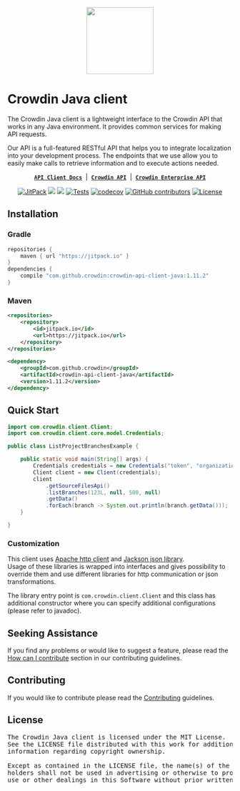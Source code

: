 <p align="center">
  <picture>
    <source media="(prefers-color-scheme: dark)" srcset="https://support.crowdin.com/assets/logos/symbol/png/crowdin-symbol-cWhite.png">
    <source media="(prefers-color-scheme: light)" srcset="https://support.crowdin.com/assets/logos/symbol/png/crowdin-symbol-cDark.png">
    <img width="150" height="150" width=""src="[https://support.crowdin.com/assets/logos/symbol/png/crowdin-symbol-cDark.png](https://crowdin.com)">
  </picture>
</p>

# Crowdin Java client

The Crowdin Java client is a lightweight interface to the Crowdin API that works in any Java environment. It provides common services for making API requests.

Our API is a full-featured RESTful API that helps you to integrate localization into your development process. The endpoints that we use allow you to easily make calls to retrieve information and to execute actions needed.

<div align="center">

[**`API Client Docs`**](https://crowdin.github.io/crowdin-api-client-java/) &nbsp;|&nbsp;
[**`Crowdin API`**](https://developer.crowdin.com/api/v2/) &nbsp;|&nbsp;
[**`Crowdin Enterprise API`**](https://developer.crowdin.com/enterprise/api/v2/)

[![JitPack](https://img.shields.io/jitpack/v/github/crowdin/crowdin-api-client-java?cacheSeconds=3600)](https://jitpack.io/#crowdin/crowdin-api-client-java)
[![](https://jitpack.io/v/crowdin/crowdin-api-client-java/month.svg)](https://jitpack.io/#crowdin/crowdin-api-client-java)
[![](https://jitpack.io/v/crowdin/crowdin-api-client-java/week.svg)](https://jitpack.io/#crowdin/crowdin-api-client-java)
[![Tests](https://github.com/crowdin/crowdin-api-client-java/actions/workflows/basic.yml/badge.svg)](https://github.com/crowdin/crowdin-api-client-java/actions/workflows/basic.yml)
[![codecov](https://codecov.io/gh/crowdin/crowdin-api-client-java/branch/master/graph/badge.svg)](https://codecov.io/gh/crowdin/crowdin-api-client-java)
[![GitHub contributors](https://img.shields.io/github/contributors/crowdin/crowdin-api-client-java?cacheSeconds=5000)](https://github.com/crowdin/crowdin-api-client-java/graphs/contributors)
[![License](https://img.shields.io/github/license/crowdin/crowdin-api-client-java?cacheSeconds=10000)](https://github.com/crowdin/crowdin-api-client-java/blob/master/LICENSE)

</div>

## Installation

### Gradle
```groovy
repositories {
    maven { url "https://jitpack.io" }
}
dependencies {
    compile "com.github.crowdin:crowdin-api-client-java:1.11.2"
}
```

### Maven
```xml
<repositories>
    <repository>
        <id>jitpack.io</id>
        <url>https://jitpack.io</url>
    </repository>
</repositories>

<dependency>
    <groupId>com.github.crowdin</groupId>
    <artifactId>crowdin-api-client-java</artifactId>
    <version>1.11.2</version>
</dependency>
```

## Quick Start

```java
import com.crowdin.client.Client;
import com.crowdin.client.core.model.Credentials;

public class ListProjectBranchesExample {

    public static void main(String[] args) {
        Credentials credentials = new Credentials("token", "organization");
        Client client = new Client(credentials);
        client
            .getSourceFilesApi()
            .listBranches(123L, null, 500, null)
            .getData()
            .forEach(branch -> System.out.println(branch.getData()));
    }

}
```

### Customization

This client uses [Apache http client](https://hc.apache.org/) and [Jackson json library](https://github.com/FasterXML/jackson).  
Usage of these libraries is wrapped into interfaces and gives possibility to override them and use different libraries for http communication or json transformations.

The library entry point is `com.crowdin.client.Client` and this class has additional constructor where you can specify additional configurations (please refer to javadoc).

## Seeking Assistance

If you find any problems or would like to suggest a feature, please read the [How can I contribute](/CONTRIBUTING.md#how-can-i-contribute) section in our contributing guidelines.

## Contributing

If you would like to contribute please read the [Contributing](/CONTRIBUTING.md) guidelines.

## License

<pre>
The Crowdin Java client is licensed under the MIT License. 
See the LICENSE file distributed with this work for additional 
information regarding copyright ownership.

Except as contained in the LICENSE file, the name(s) of the above copyright
holders shall not be used in advertising or otherwise to promote the sale,
use or other dealings in this Software without prior written authorization.
</pre>
